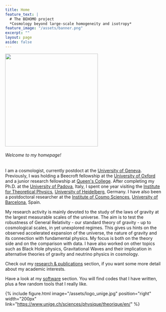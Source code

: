 ```yaml
---
title: Home
feature_text: |
  # The BEHOMO project
  *Cosmology beyond large-scale homogeneity and isotropy*
feature_image: "/assets/banner.png"
excerpt: ""
layout: page
aside: false
---
```


<!-- {% include figure.html image="/assets/profile.jpeg" position="left" width="299px" %} -->

<img src="assets/void.gif" position="left" width="299px" >

###### Welcome to my homepage!  

I am a cosmologist, currently postdoct at the [University of Geneva](https://www.unige.ch/). Previously, I was holding a Beecroft fellowship at the [University of Oxford](https://www2.physics.ox.ac.uk/) and a junior research fellowship at [Queen's College](https://www.queens.ox.ac.uk/). After completing my Ph.D. at the [University of Padova](https://www.unipd.it/), Italy, I spent one year visiting the [Institute for Theoretical Physics](https://www.thphys.uni-heidelberg.de/index.php?lang=e), [University of Heidelberg](https://www.uni-heidelberg.de/en), Germany. I have also been a postdoctoral researcher at the [Institute of Cosmo Sciences](http://icc.ub.edu/), [University of Barcelona](https://www.ub.edu/web/ub/en/index.html?), Spain.

My research activity is mainly devoted to the study of the laws of gravity at the largest measurable scales of the universe. The aim is to test the robustness of General Relativity - our standard theory of gravity - up to cosmological scales, in yet unexplored regimes. This gives us hints on the observed accelerated expansion of the universe, the nature of gravity and its connection with fundamental physics. My focus is both on the theory side and on the comparison with data. I have also worked on other topics such as Black Hole physics, Gravitational Waves and their implication in alternative theories of gravity and neutrino physics in cosmology.

Check out my [research & publications](/research_and_publications/) section, if you want some more detail about my academic interests.

Have a look at my [software](/software/) section. You will find codes that I have written, plus a few random tools that I really like.


{% include figure.html image="/assets/logo_unige.jpg" position="right" width="200px" link="https://www.unige.ch/sciences/physique/theorique/en/" %}
<!-- {% include figure.html image="/assets/oxford_logo.png" position="right" width="115px" link="https://www2.physics.ox.ac.uk/" %}{% include figure.html image="/assets/queens_logo.png" position="right" width="100px" link="https://www.queens.ox.ac.uk/" %} -->


<!-- {% capture link %}{{ site.links.orcid }}{% endcapture %}{% include button_ai.html link=link text="ORCID" icon="orcid" color="#a6ce39" %}
{% capture link %}{{ site.links.researcherid }}{% endcapture %}{% include button_ai.html link=link text="ResearcherID" icon="researcherid" color="#336699" %}
{% capture link %}{{ site.links.researchgate }}{% endcapture %}{% include button_ai.html link=link text="ResearchGate" icon="researchgate" color="#00ccbb" %}
{% capture link %}{{ site.links.linkedin }}{% endcapture %}{% include button.html link=link text="LinkedIn" icon="linkedin" color="#0077b5" %}
{% capture link %}{{ site.links.link }}{% endcapture %}{% include button.html link=link text="This Site" icon="link" color="" %} -->
